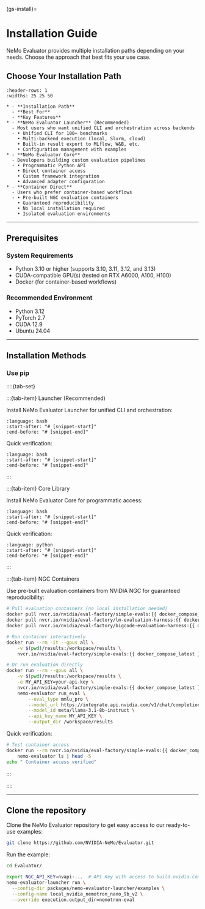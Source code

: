 (gs-install)=
# Installation Guide

NeMo Evaluator provides multiple installation paths depending on your needs. Choose the approach that best fits your use case.

## Choose Your Installation Path

```{list-table} Installation Path Comparison
:header-rows: 1
:widths: 25 25 50

* - **Installation Path**
  - **Best For**
  - **Key Features**
* - **NeMo Evaluator Launcher** (Recommended)
  - Most users who want unified CLI and orchestration across backends
  - • Unified CLI for 100+ benchmarks  
    • Multi-backend execution (local, Slurm, cloud)  
    • Built-in result export to MLflow, W&B, etc.  
    • Configuration management with examples
* - **NeMo Evaluator Core**
  - Developers building custom evaluation pipelines
  - • Programmatic Python API  
    • Direct container access  
    • Custom framework integration  
    • Advanced adapter configuration
* - **Container Direct**
  - Users who prefer container-based workflows
  - • Pre-built NGC evaluation containers  
    • Guaranteed reproducibility  
    • No local installation required  
    • Isolated evaluation environments
```

---

## Prerequisites

### System Requirements

- Python 3.10 or higher (supports 3.10, 3.11, 3.12, and 3.13)
- CUDA-compatible GPU(s) (tested on RTX A6000, A100, H100)
- Docker (for container-based workflows)

### Recommended Environment

- Python 3.12
- PyTorch 2.7
- CUDA 12.9
- Ubuntu 24.04

---

## Installation Methods

### Use pip

::::{tab-set}

:::{tab-item} Launcher (Recommended)

Install NeMo Evaluator Launcher for unified CLI and orchestration:

```{literalinclude} _snippets/install_launcher.sh
:language: bash
:start-after: "# [snippet-start]"
:end-before: "# [snippet-end]"
```

Quick verification:

```{literalinclude} _snippets/verify_launcher.sh
:language: bash
:start-after: "# [snippet-start]"
:end-before: "# [snippet-end]"
```

:::

:::{tab-item} Core Library

Install NeMo Evaluator Core for programmatic access:

```{literalinclude} _snippets/install_core.sh
:language: bash
:start-after: "# [snippet-start]"
:end-before: "# [snippet-end]"
```

Quick verification:

```{literalinclude} _snippets/verify_core.py
:language: python
:start-after: "# [snippet-start]"
:end-before: "# [snippet-end]"
```

:::

:::{tab-item} NGC Containers

Use pre-built evaluation containers from NVIDIA NGC for guaranteed reproducibility:

```bash
# Pull evaluation containers (no local installation needed)
docker pull nvcr.io/nvidia/eval-factory/simple-evals:{{ docker_compose_latest }}
docker pull nvcr.io/nvidia/eval-factory/lm-evaluation-harness:{{ docker_compose_latest }}
docker pull nvcr.io/nvidia/eval-factory/bigcode-evaluation-harness:{{ docker_compose_latest }}
```

```bash
# Run container interactively
docker run --rm -it --gpus all \
    -v $(pwd)/results:/workspace/results \
    nvcr.io/nvidia/eval-factory/simple-evals:{{ docker_compose_latest }} bash

# Or run evaluation directly
docker run --rm --gpus all \
    -v $(pwd)/results:/workspace/results \
    -e MY_API_KEY=your-api-key \
    nvcr.io/nvidia/eval-factory/simple-evals:{{ docker_compose_latest }} \
    nemo-evaluator run_eval \
        --eval_type mmlu_pro \
        --model_url https://integrate.api.nvidia.com/v1/chat/completions \
        --model_id meta/llama-3.1-8b-instruct \
        --api_key_name MY_API_KEY \
        --output_dir /workspace/results
```

Quick verification:

```bash
# Test container access
docker run --rm nvcr.io/nvidia/eval-factory/simple-evals:{{ docker_compose_latest }} \
    nemo-evaluator ls | head -5
echo " Container access verified"
```

:::

::::

---

## Clone the repository

Clone the NeMo Evaluator repository to get easy access to our ready-to-use examples:

```bash
git clone https://github.com/NVIDIA-NeMo/Evaluator.git
```

Run the example:

```bash
cd Evaluator/

export NGC_API_KEY=nvapi-...  # API Key with access to build.nvidia.com
nemo-evaluator-launcher run \
  --config-dir packages/nemo-evaluator-launcher/examples \
  --config-name local_nvidia_nemotron_nano_9b_v2 \
  --override execution.output_dir=nemotron-eval
```